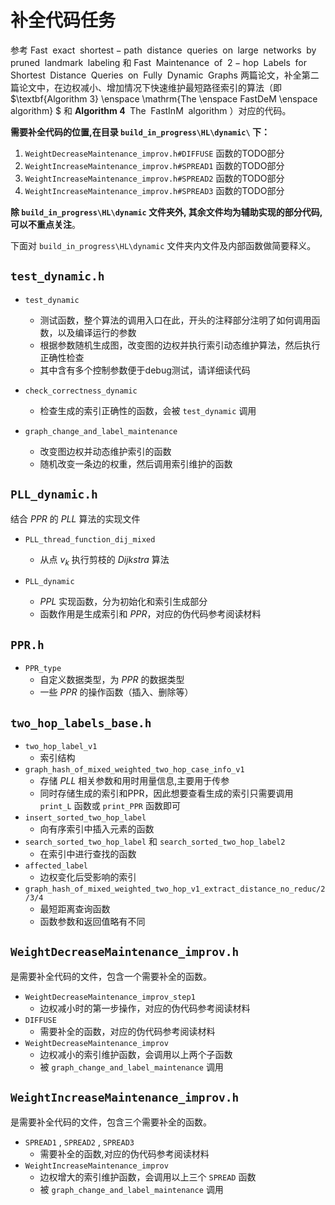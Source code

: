 # 补全代码任务

参考 $\mathrm{Fast \enspace exact \enspace shortest-path \enspace distance \enspace queries \enspace on \enspace large \enspace networks \enspace by \enspace pruned \enspace landmark \enspace labeling}$ 和 $\mathrm{Fast \enspace Maintenance \enspace of \enspace 2-hop \enspace Labels \enspace for \enspace Shortest \enspace Distance \enspace Queries \enspace on \enspace Fully \enspace Dynamic \enspace Graphs}$ 两篇论文，补全第二篇论文中，在边权减小、增加情况下快速维护最短路径索引的算法（即 $\textbf{Algorithm 3} \enspace \mathrm{The \enspace FastDeM \enspace algorithm} $ 和 $\textbf{Algorithm 4} \enspace \mathrm{The \enspace FastInM \enspace algorithm}$ ）对应的代码。

**需要补全代码的位置,在目录 `build_in_progress\HL\dynamic\` 下：**

1. `WeightDecreaseMaintenance_improv.h#DIFFUSE` 函数的TODO部分
2. `WeightIncreaseMaintenance_improv.h#SPREAD1` 函数的TODO部分
3. `WeightIncreaseMaintenance_improv.h#SPREAD2` 函数的TODO部分
4. `WeightIncreaseMaintenance_improv.h#SPREAD3` 函数的TODO部分

**除 `build_in_progress\HL\dynamic` 文件夹外, 其余文件均为辅助实现的部分代码, 可以不重点关注**。

下面对 `build_in_progress\HL\dynamic` 文件夹内文件及内部函数做简要释义。

## `test_dynamic.h` 

-  `test_dynamic` 
   - 测试函数，整个算法的调用入口在此，开头的注释部分注明了如何调用函数，以及编译运行的参数
   - 根据参数随机生成图，改变图的边权并执行索引动态维护算法，然后执行正确性检查
   - 其中含有多个控制参数便于debug测试，请详细读代码
-  `check_correctness_dynamic` 
   -  检查生成的索引正确性的函数，会被 `test_dynamic` 调用


-  `graph_change_and_label_maintenance` 
   -  改变图边权并动态维护索引的函数
   -  随机改变一条边的权重，然后调用索引维护的函数

## `PLL_dynamic.h` 

结合 $PPR$ 的 $PLL$ 算法的实现文件 

- `PLL_thread_function_dij_mixed` 
  - 从点 $v_k$ 执行剪枝的 $Dijkstra$ 算法

- `PLL_dynamic` 
  -  $PPL$ 实现函数，分为初始化和索引生成部分
  -  函数作用是生成索引和 $PPR$​ ，对应的伪代码参考阅读材料

## `PPR.h` 

-  `PPR_type` 
   - 自定义数据类型，为 $PPR$ 的数据类型
   - 一些 $PPR$ 的操作函数（插入、删除等）

## `two_hop_labels_base.h` 

- `two_hop_label_v1`
  - 索引结构
- `graph_hash_of_mixed_weighted_two_hop_case_info_v1` 
  - 存储 $PLL$ 相关参数和用时用量信息,主要用于传参
  - 同时存储生成的索引和PPR，因此想要查看生成的索引只需要调用 `print_L` 函数或 `print_PPR` 函数即可
- `insert_sorted_two_hop_label`
  - 向有序索引中插入元素的函数
- `search_sorted_two_hop_label` 和 `search_sorted_two_hop_label2`
  - 在索引中进行查找的函数 
- `affected_label` 
  - 边权变化后受影响的索引
- `graph_hash_of_mixed_weighted_two_hop_v1_extract_distance_no_reduc/2/3/4` 
  - 最短距离查询函数
  - 函数参数和返回值略有不同  

## `WeightDecreaseMaintenance_improv.h` 

是需要补全代码的文件，包含一个需要补全的函数。

- `WeightDecreaseMaintenance_improv_step1` 
  - 边权减小时的第一步操作，对应的伪代码参考阅读材料
- `DIFFUSE` 
  - 需要补全的函数，对应的伪代码参考阅读材料
- `WeightDecreaseMaintenance_improv`  
  - 边权减小的索引维护函数，会调用以上两个子函数
  - 被 `graph_change_and_label_maintenance` 调用

## `WeightIncreaseMaintenance_improv.h` 

是需要补全代码的文件，包含三个需要补全的函数。

- `SPREAD1` ,  `SPREAD2` ,  `SPREAD3` 
  - 需要补全的函数,对应的伪代码参考阅读材料
- `WeightIncreaseMaintenance_improv` 
  - 边权增大的索引维护函数，会调用以上三个 `SPREAD` 函数
  - 被 `graph_change_and_label_maintenance` 调用